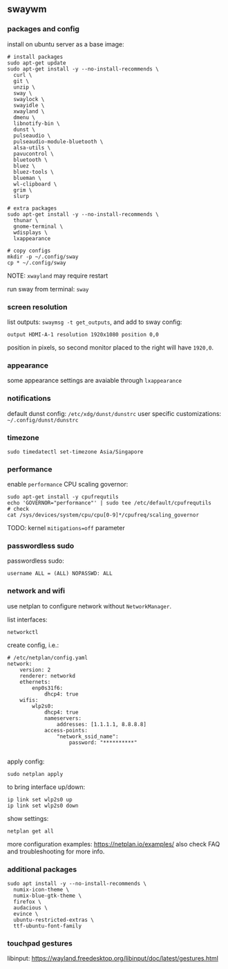 ## swaywm

### packages and config
install on ubuntu server as a base image:
```
# install packages
sudo apt-get update
sudo apt-get install -y --no-install-recommends \
  curl \
  git \
  unzip \
  sway \
  swaylock \
  swayidle \
  xwayland \
  dmenu \
  libnotify-bin \
  dunst \
  pulseaudio \
  pulseaudio-module-bluetooth \
  alsa-utils \
  pavucontrol \
  bluetooth \
  bluez \
  bluez-tools \
  blueman \
  wl-clipboard \
  grim \
  slurp

# extra packages
sudo apt-get install -y --no-install-recommends \
  thunar \
  gnome-terminal \
  wdisplays \
  lxappearance

# copy configs
mkdir -p ~/.config/sway
cp * ~/.config/sway
```
NOTE: `xwayland` may require restart

run sway from terminal: `sway`


### screen resolution
list outputs: `swaymsg -t get_outputs`, and add to sway config:
```
output HDMI-A-1 resolution 1920x1080 position 0,0
```
position in pixels, so second monitor placed to the right will have `1920,0`.


### appearance
some appearance settings are avaiable through `lxappearance`


### notifications
default dunst config: `/etc/xdg/dunst/dunstrc`
user specific customizations: `~/.config/dunst/dunstrc`


### timezone
```
sudo timedatectl set-timezone Asia/Singapore
```


### performance
enable `performance` CPU scaling governor:
```
sudo apt-get install -y cpufrequtils
echo 'GOVERNOR="performance"' | sudo tee /etc/default/cpufrequtils
# check
cat /sys/devices/system/cpu/cpu[0-9]*/cpufreq/scaling_governor
```

TODO: kernel `mitigations=off` parameter


### passwordless sudo
passwordless sudo:
```
username ALL = (ALL) NOPASSWD: ALL
```


### network and wifi
use netplan to configure network without `NetworkManager`.

list interfaces:
```
networkctl
```

create config, i.e.:
```
# /etc/netplan/config.yaml
network:
    version: 2
    renderer: networkd
    ethernets:
        enp0s31f6:
            dhcp4: true
    wifis:
        wlp2s0:
            dhcp4: true
            nameservers:
                addresses: [1.1.1.1, 8.8.8.8]
            access-points:
                "network_ssid_name":
                    password: "**********"
            
```

apply config:
```
sudo netplan apply
```

to bring interface up/down:
```
ip link set wlp2s0 up
ip link set wlp2s0 down
```

show settings:
```
netplan get all
```

more configuration examples: https://netplan.io/examples/
also check FAQ and troubleshooting for more info.


### additional packages
```
sudo apt install -y --no-install-recommends \
  numix-icon-theme \
  numix-blue-gtk-theme \
  firefox \
  audacious \
  evince \
  ubuntu-restricted-extras \
  ttf-ubuntu-font-family
```


### touchpad gestures
libinput: https://wayland.freedesktop.org/libinput/doc/latest/gestures.html
